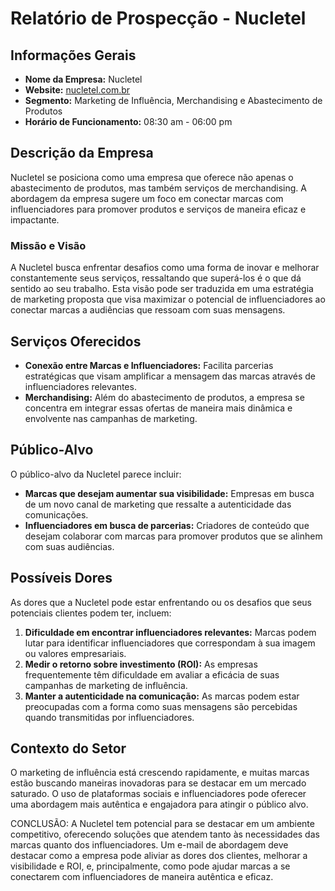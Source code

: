 # Relatório de Prospecção - Nucletel

## Informações Gerais
- **Nome da Empresa:** Nucletel
- **Website:** [nucletel.com.br](http://www.nucletel.com.br/)
- **Segmento:** Marketing de Influência, Merchandising e Abastecimento de Produtos
- **Horário de Funcionamento:** 08:30 am - 06:00 pm

## Descrição da Empresa
Nucletel se posiciona como uma empresa que oferece não apenas o abastecimento de produtos, mas também serviços de merchandising. A abordagem da empresa sugere um foco em conectar marcas com influenciadores para promover produtos e serviços de maneira eficaz e impactante.

### Missão e Visão
A Nucletel busca enfrentar desafios como uma forma de inovar e melhorar constantemente seus serviços, ressaltando que superá-los é o que dá sentido ao seu trabalho. Esta visão pode ser traduzida em uma estratégia de marketing proposta que visa maximizar o potencial de influenciadores ao conectar marcas a audiências que ressoam com suas mensagens.

## Serviços Oferecidos
- **Conexão entre Marcas e Influenciadores:** Facilita parcerias estratégicas que visam amplificar a mensagem das marcas através de influenciadores relevantes.
- **Merchandising:** Além do abastecimento de produtos, a empresa se concentra em integrar essas ofertas de maneira mais dinâmica e envolvente nas campanhas de marketing.

## Público-Alvo
O público-alvo da Nucletel parece incluir:
- **Marcas que desejam aumentar sua visibilidade:** Empresas em busca de um novo canal de marketing que ressalte a autenticidade das comunicações.
- **Influenciadores em busca de parcerias:** Criadores de conteúdo que desejam colaborar com marcas para promover produtos que se alinhem com suas audiências.

## Possíveis Dores
As dores que a Nucletel pode estar enfrentando ou os desafios que seus potenciais clientes podem ter, incluem:

1. **Dificuldade em encontrar influenciadores relevantes:** Marcas podem lutar para identificar influenciadores que correspondam à sua imagem ou valores empresariais.
2. **Medir o retorno sobre investimento (ROI):** As empresas frequentemente têm dificuldade em avaliar a eficácia de suas campanhas de marketing de influência.
3. **Manter a autenticidade na comunicação:** As marcas podem estar preocupadas com a forma como suas mensagens são percebidas quando transmitidas por influenciadores.

## Contexto do Setor
O marketing de influência está crescendo rapidamente, e muitas marcas estão buscando maneiras inovadoras para se destacar em um mercado saturado. O uso de plataformas sociais e influenciadores pode oferecer uma abordagem mais autêntica e engajadora para atingir o público alvo.

CONCLUSÃO: A Nucletel tem potencial para se destacar em um ambiente competitivo, oferecendo soluções que atendem tanto às necessidades das marcas quanto dos influenciadores. Um e-mail de abordagem deve destacar como a empresa pode aliviar as dores dos clientes, melhorar a visibilidade e ROI, e, principalmente, como pode ajudar marcas a se conectarem com influenciadores de maneira autêntica e eficaz.